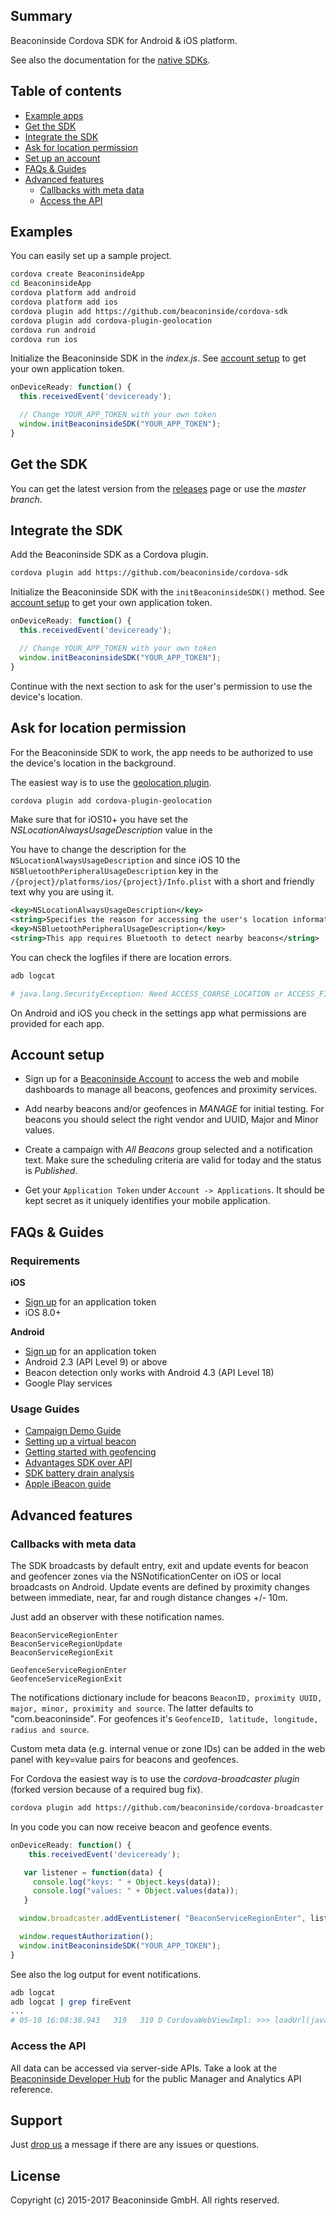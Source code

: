 ## Summary

Beaconinside Cordova SDK for Android &amp; iOS platform.

See also the documentation for the [native SDKs](https://github.com/beaconinside/sdks).

## Table of contents

* [Example apps](#examples)
* [Get the SDK](#get-sdk)
* [Integrate the SDK](#integrate-sdk)
* [Ask for location permission](#permissions)
* [Set up an account](#account)
* [FAQs & Guides](#faq)
* [Advanced features](#advanced-features)
   * [Callbacks with meta data](#callbacks)
   * [Access the API](#api)

## <a id="examples"></a>Examples

You can easily set up a sample project.

```bash
cordova create BeaconinsideApp
cd BeaconinsideApp
cordova platform add android
cordova platform add ios
cordova plugin add https://github.com/beaconinside/cordova-sdk
cordova plugin add cordova-plugin-geolocation
cordova run android
cordova run ios
```

Initialize the Beaconinside SDK in the *index.js*. See [account setup](#account) to get your own application token.

```js
onDeviceReady: function() {
  this.receivedEvent('deviceready');

  // Change YOUR_APP_TOKEN with your own token
  window.initBeaconinsideSDK("YOUR_APP_TOKEN");
}
```

## <a id="get-sdk"></a>Get the SDK

You can get the latest version from the [releases](https://github.com/beaconinside/cordova-sdk/releases) page or use the *master branch*.


## <a id="integrate-sdk"></a>Integrate the SDK

Add the Beaconinside SDK as a Cordova plugin.

```bash
cordova plugin add https://github.com/beaconinside/cordova-sdk
```

Initialize the Beaconinside SDK with the `initBeaconinsideSDK()` method. See [account setup](#account) to get your own application token.

```js
onDeviceReady: function() {
  this.receivedEvent('deviceready');

  // Change YOUR_APP_TOKEN with your own token
  window.initBeaconinsideSDK("YOUR_APP_TOKEN");
}
```

Continue with the next section to ask for the user's permission to use the device's location.


## <a id="permissions"></a>Ask for location permission

For the Beaconinside SDK to work, the app needs to be authorized to use the device's location in the background.

The easiest way is to use the [geolocation plugin](https://github.com/apache/cordova-plugin-geolocation).

```bash
cordova plugin add cordova-plugin-geolocation
```

Make sure that for iOS10+ you have set the *NSLocationAlwaysUsageDescription* value in the

You have to change the description for the `NSLocationAlwaysUsageDescription` and since iOS 10 the `NSBluetoothPeripheralUsageDescription` key in the `/{project}/platforms/ios/{project}/Info.plist` with a short and friendly text why you are using it.

```xml
<key>NSLocationAlwaysUsageDescription</key>
<string>Specifies the reason for accessing the user's location information.</string>
<key>NSBluetoothPeripheralUsageDescription</key>
<string>This app requires Bluetooth to detect nearby beacons</string>
```

You can check the logfiles if there are location errors.

```bash
adb logcat

# java.lang.SecurityException: Need ACCESS_COARSE_LOCATION or ACCESS_FINE_LOCATION permission to get scan results
```

On Android and iOS you check in the settings app what permissions are provided for each app.


## <a id="account"></a>Account setup

* Sign up for a [Beaconinside Account][dmp] to access the web and mobile dashboards to manage all beacons, geofences and proximity services.

* Add nearby beacons and/or geofences in *MANAGE* for initial testing. For beacons you should select the right vendor and UUID, Major and Minor values.

* Create a campaign with _All Beacons_ group selected and a notification text. Make sure the scheduling criteria are valid for today and the status is *Published*.

* Get your `Application Token` under `Account -> Applications`. It should be kept secret as it uniquely identifies your mobile application.


## <a id="faq"></a>FAQs & Guides

### Requirements

**iOS**

* [Sign up][dmp] for an application token
* iOS 8.0+

**Android**

* [Sign up][dmp] for an application token
* Android 2.3 (API Level 9) or above
* Beacon detection only works with Android 4.3 (API Level 18)
* Google Play services

### Usage Guides

* [Campaign Demo Guide](http://developers.beaconinside.com/docs/demoing-beacons-and-geofences)
* [Setting up a virtual beacon](http://developers.beaconinside.com/docs/virtual-ibeacon)
* [Getting started with geofencing](http://developers.beaconinside.com/docs/geofencing-getting-started)
* [Advantages SDK over API](http://developers.beaconinside.com/docs/sdk-vs-api-integration)
* [SDK battery drain analysis](http://developers.beaconinside.com/docs/sdk-battery-drain)
* [Apple iBeacon guide](https://developer.apple.com/ibeacon/)


## <a id="examples"></a>Advanced features

### <a id="callbacks"></a>Callbacks with meta data

The SDK broadcasts by default entry, exit and update events for beacon and geofencer zones via the NSNotificationCenter on iOS or local broadcasts on Android. Update events are defined by proximity changes between immediate, near, far and rough distance changes +/- 10m.

Just add an observer with these notification names.

```
BeaconServiceRegionEnter
BeaconServiceRegionUpdate
BeaconServiceRegionExit

GeofenceServiceRegionEnter
GeofenceServiceRegionExit
```

The notifications dictionary include for beacons
`BeaconID, proximity UUID, major, minor, proximity and source`. The latter defaults to "com.beaconinside". For geofences it's `GeofenceID, latitude, longitude, radius and source`.

Custom meta data (e.g. internal venue or zone IDs) can be added in the web panel with key=value pairs for beacons and geofences.

For Cordova the easiest way is to use the *cordova-broadcaster plugin* (forked version because of a required bug fix).

```bash
cordova plugin add https://github.com/beaconinside/cordova-broadcaster
```

In you code you can now receive beacon and geofence events.

```js
onDeviceReady: function() {
    this.receivedEvent('deviceready');

   var listener = function(data) {
     console.log("keys: " + Object.keys(data));
     console.log("values: " + Object.values(data));
   }

  window.broadcaster.addEventListener( "BeaconServiceRegionEnter", listener);

  window.requestAuthorization();
  window.initBeaconinsideSDK("YOUR_APP_TOKEN");
}
```

See also the log output for event notifications.

```bash
adb logcat
adb logcat | grep fireEvent
...
# 05-10 16:08:38.943   319   319 D CordovaWebViewImpl: >>> loadUrl(javascript:window.broadcaster.fireEvent( 'BeaconServiceRegionEnter', {"proximity":"near","rssi":-68,"uuid":"F0018B9B-7509-4C31-A905-1A27D39C003C","major":42209,"minor":12731} );)
```

### <a id="api"></a>Access the API

All data can be accessed via server-side APIs. Take a look at the [Beaconinside Developer Hub][dev-hub] for the public Manager and Analytics API reference.


## <a id="support"></a>Support

Just [drop us](mailto:support@beaconinside.com) a message if there are any issues or questions.

## License

Copyright (c) 2015-2017 Beaconinside GmbH. All rights reserved.

[dev-hub]: http://developers.beaconinside.com
[beaconinside]: https://www.beaconinside.com
[dmp]: https://dmp.beaconinside.com
